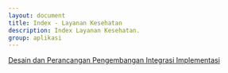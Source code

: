 ```yaml
---
layout: document
title: Index - Layanan Kesehatan
description: Index Layanan Kesehatan.
group: aplikasi
---
```


<div class="list-group">
  <a class="list-group-item list-group-item-action" href="{{ site.baseurl }}/document/aplikasi/layanan-kesehatan/desain-dan-perancangan/">
    Desain dan Perancangan
  </a>
  <a class="list-group-item list-group-item-action" href="{{ site.baseurl }}/document/aplikasi/layanan-kesehatan/pengembangan/">
    Pengembangan
  </a>
  <a class="list-group-item list-group-item-action" href="{{ site.baseurl }}/document/aplikasi/layanan-kesehatan/integrasi/">
    Integrasi
  </a>
  <a class="list-group-item list-group-item-action" href="{{ site.baseurl }}/document/aplikasi/layanan-kesehatan/implementasi/">
    Implementasi
  </a>
</div>
